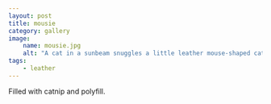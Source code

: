 ```yaml
---
layout: post
title: mousie
category: gallery
image: 
    name: mousie.jpg
    alt: "A cat in a sunbeam snuggles a little leather mouse-shaped cat toy."
tags:
    - leather
---
```


Filled with catnip and polyfill.